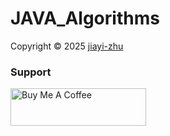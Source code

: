 # JAVA_Algorithms

<p> Copyright © 2025 <a href="https://github.com/zhu7055">jiayi-zhu</a></p>

<h3 align=left>Support</h3>
<a href="https://www.buymeacoffee.com/zhuj70553" target="_blank"><img src="https://cdn.buymeacoffee.com/buttons/v2/default-yellow.png" alt="Buy Me A Coffee" style="height: 60px !important;width: 217px !important;" ></a>
